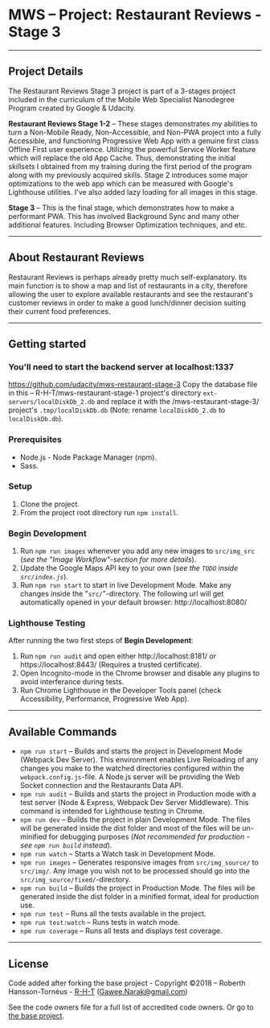 # MWS – Project: Restaurant Reviews - Stage 3

---

## Project Details
The Restaurant Reviews Stage 3 project is part of a 3-stages project included in the curriculum of the Mobile Web Specialist Nanodegree Program created by Google & Udacity.

**Restaurant Reviews Stage 1-2** – These stages demonstrates my abilities to turn a Non-Mobile Ready, Non-Accessible, and Non-PWA project into a fully Accessible, and functioning Progressive Web App with a genuine first class Offline First user experience. Utilizing the powerful Service Worker feature which will replace the old App Cache. Thus, demonstrating the initial skillsets I obtained from my training during the first period of the program along with my previously acquired skills.
Stage 2 introduces some major optimizations to the web app which can be measured with Google's Lighthouse utilities. I've also added lazy loading for all images in this stage.

**Stage 3** – This is the final stage, which demonstrates how to make a performant PWA. This has involved Background Sync
and many other additional features. Including Browser Optimization techniques, and etc.

---

## About Restaurant Reviews
Restaurant Reviews is perhaps already pretty much self-explanatory. Its main function is to show a map and list of restaurants in a city, therefore allowing the user to explore available restaurants and see the restaurant's customer reviews in order to make a good lunch/dinner decision suiting their current food preferences.

---

## Getting started

### You'll need to start the backend server at localhost:1337
https://github.com/udacity/mws-restaurant-stage-3
Copy the database file in this – R-H-T/mws-restaurant-stage-1 project's directory `ext-servers/localDiskDb_2.db`
and replace it with the /mws-restaurant-stage-3/ project's `.tmp/localDiskDb.db` (Note: rename `localDiskDb_2.db`
to `localDiskDb.db`).

### Prerequisites
* Node.js - Node Package Manager (npm).
* Sass.

### Setup
1. Clone the project.
1. From the project root directory run `npm install`.

### Begin Development
1. Run `npm run images` whenever you add any new images to `src/img_src` (*see the "Image Workflow"-section for more details*).
2. Update the Google Maps API key to your own (*see the `TODO` inside `src/index.js`*).
3. Run `npm run start` to start in live Development Mode. Make any changes inside the "`src/`"-directory. The following url will get automatically opened in your default browser: http://localhost:8080/

### Lighthouse Testing
After running the two first steps of **Begin Development**:
1. Run `npm run audit` and open either http://localhost:8181/ or https://localhost:8443/ (Requires a trusted certificate).
2. Open Incognito-mode in the Chrome browser and disable any plugins to avoid interferance during tests.
3. Run Chrome Lighthouse in the Developer Tools panel (check Accessibility, Performance, Progressive Web App).
---

## Available Commands
* `npm run start` – Builds and starts the project in Development Mode (Webpack Dev Server). This environment enables Live Reloading of any changes you make to the watched directories configured within the `webpack.config.js`-file. A Node.js server will be providing the Web Socket connection and the Restaurants Data API.
* `npm run audit` – Builds and starts the project in Production mode with a test server (Node & Express, Webpack Dev Server Middleware). This command is intended for Lighthouse testing in Chrome.
* `npm run dev` – Builds the project in plain Development Mode. The files will be generated inside the dist folder and most of the files will be un-minified for debugging purposes (_Not recommended for production - see `npm run build` instead_).
* `npm run watch` – Starts a Watch task in Development Mode.
* `npm run images` – Generates responsive images from `src/img_source/` to `src/img/`. Any image you wish not to be processed should go into the `src/img_source/fixed/`-directory.
* `npm run build` – Builds the project in Production Mode. The files will be generated inside the dist folder in a minified format, ideal for production use.
* `npm run test` – Runs all the tests available in the project.
* `npm run test:watch` – Runs tests in watch mode.
* `npm run coverage` – Runs all tests and displays test coverage.

---

## License
Code added after forking the base project - Copyright ©2018 – Roberth Hansson-Tornéus - [R-H-T](https://github.com/R-H-T) (Gawee.Narak@gmail.com)

See the code owners file for a full list of accredited code owners. Or go to [the base project](https://github.com/udacity/mws-restaurant-stage-1).
